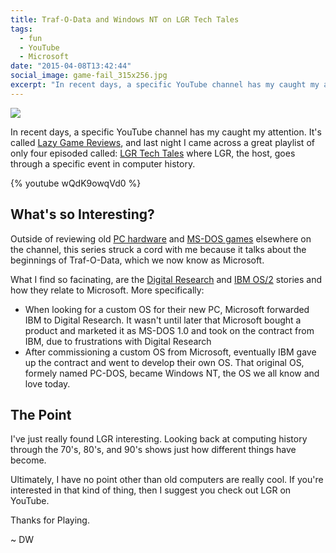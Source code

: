 ```yaml
---
title: Traf-O-Data and Windows NT on LGR Tech Tales
tags:
  - fun
  - YouTube
  - Microsoft
date: "2015-04-08T13:42:44"
social_image: game-fail_315x256.jpg
excerpt: "In recent days, a specific YouTube channel has my caught my attention. It's called Lazy Game Reviews, and last night I came across a great playlist of only four episoded called: LGR Tech Tales where LGR, the host, goes through a specific event in computer history."
---
```


[1]: Windows_NT_logo_svg.png

![][1]

In recent days, a specific YouTube channel has my caught my attention. It's called [Lazy Game Reviews](https://www.youtube.com/channel/UCLx053rWZxCiYWsBETgdKrQ), and last night I came across a great playlist of only four episoded called: [LGR Tech Tales](https://www.youtube.com/watch?v=gB1vrRFJI1Q&amp;list=PLbBZM9aUMsjEVZPCDMl-lXOx50rSBNFQC) where LGR, the host, goes through a specific event in computer history.

{% youtube wQdK9owqVd0 %}

## What's so Interesting?

Outside of reviewing old [PC hardware](https://www.youtube.com/watch?v=ecxADZwybfE&amp;index=3&amp;list=PLFDCFCDFCF7E7ACDD) and [MS-DOS games](https://www.youtube.com/watch?v=64_CJWYlJho&amp;list=PLbBZM9aUMsjF6-OXZikdTZL9F5OiYsXW0) elsewhere on the channel, this series struck a cord with me because it talks about the beginnings of Traf-O-Data, which we now know as Microsoft.

What I find so facinating, are the [Digital Research](https://youtu.be/hJNaAG2BXow?list=PLbBZM9aUMsjEVZPCDMl-lXOx50rSBNFQC) and [IBM OS/2](https://youtu.be/wQdK9owqVd0?list=PLbBZM9aUMsjEVZPCDMl-lXOx50rSBNFQC) stories and how they relate to Microsoft. More specifically:

*   When looking for a custom OS for their new PC, Microsoft forwarded IBM to Digital Research. It wasn't until later that Microsoft bought a product and marketed it as MS-DOS 1.0 and took on the contract from IBM, due to frustrations with Digital Research
*   After commissioning a custom OS from Microsoft, eventually IBM gave up the contract and went to develop their own OS. That original OS, formely named PC-DOS, became Windows NT, the OS we all know and love today.

## The Point

I've just really found LGR interesting. Looking back at computing history through the 70's, 80's, and 90's shows just how different things have become. 

Ultimately, I have no point other than old computers are really cool. If you're interested in that kind of thing, then I suggest you check out LGR on YouTube.

Thanks for Playing. 

~ DW
